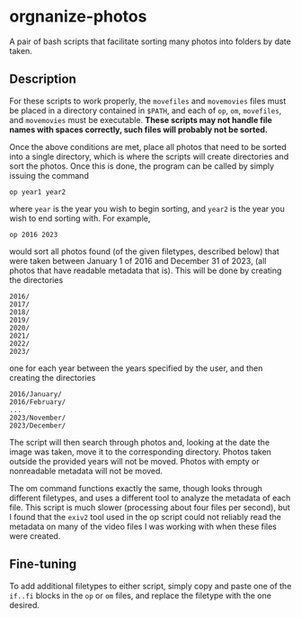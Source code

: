 # orgnanize-photos
A pair of bash scripts that facilitate sorting many photos into folders by date taken.

## Description
For these scripts to work properly, the `movefiles` and `movemovies` files must be placed in a directory contained in `$PATH`, 
and each of `op`, `om`, `movefiles`, and `movemovies` must be executable. **These scripts may not handle file names 
with spaces correctly, such files will probably not be sorted.**

Once the above conditions are met, place all photos that need to be sorted into a single directory, which is where the scripts 
will create directories and sort the photos.  Once this is done, the program can be called by simply issuing the command 
```
op year1 year2
```
where `year` is the year you wish to begin sorting, and `year2` is the year you wish to end sorting with. For example,
```
op 2016 2023
```
would sort all photos found (of the given filetypes, described below) that were taken between January 1 of 2016 and 
December 31 of 2023, (all photos that have readable metadata that is).  This will be done by creating the directories
```
2016/
2017/
2018/
2019/
2020/
2021/
2022/
2023/
```
one for each year between the years specified by the user, and then creating the directories
```
2016/January/
2016/February/
...
2023/November/
2023/December/
```
The script will then search through photos and, looking at the date the image was taken, move it to the corresponding directory. 
Photos taken outside the provided years will not be moved. Photos with empty or nonreadable metadata will not be moved. 

The om command functions exactly the same, though looks through different filetypes, and uses a different tool to analyze the 
metadata of each file.  This script is much slower (processing about four files per second), but I found that the `exiv2` tool 
used in the op script could not reliably read the metadata on many of the video files I was working with when these files were 
created. 

## Fine-tuning
To add additional filetypes to either script, simply copy and paste one of the `if..fi` blocks in the `op` or `om` files, and
replace the filetype with the one desired. 
